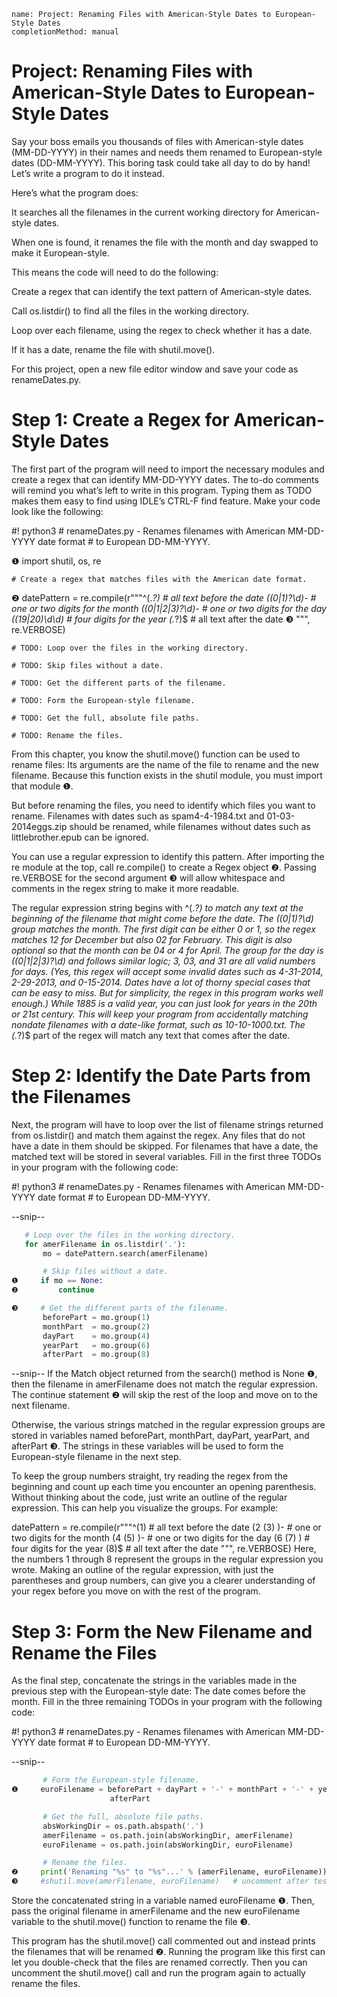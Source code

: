 ```ngMeta
name: Project: Renaming Files with American-Style Dates to European-Style Dates
completionMethod: manual
```
# Project: Renaming Files with American-Style Dates to European-Style Dates
Say your boss emails you thousands of files with American-style dates (MM-DD-YYYY) in their names and needs them renamed to European-style dates (DD-MM-YYYY). This boring task could take all day to do by hand! Let’s write a program to do it instead.

Here’s what the program does:

It searches all the filenames in the current working directory for American-style dates.

When one is found, it renames the file with the month and day swapped to make it European-style.

This means the code will need to do the following:

Create a regex that can identify the text pattern of American-style dates.

Call os.listdir() to find all the files in the working directory.

Loop over each filename, using the regex to check whether it has a date.

If it has a date, rename the file with shutil.move().

For this project, open a new file editor window and save your code as renameDates.py.

# Step 1: Create a Regex for American-Style Dates
The first part of the program will need to import the necessary modules and create a regex that can identify MM-DD-YYYY dates. The to-do comments will remind you what’s left to write in this program. Typing them as TODO makes them easy to find using IDLE’s CTRL-F find feature. Make your code look like the following:


   #! python3
    # renameDates.py - Renames filenames with American MM-DD-YYYY date format
    # to European DD-MM-YYYY.

❶ import shutil, os, re

    # Create a regex that matches files with the American date format.
❷ datePattern = re.compile(r"""^(.*?) # all text before the date
       ((0|1)?\d)-                     # one or two digits for the month
       ((0|1|2|3)?\d)-                 # one or two digits for the day
       ((19|20)\d\d)                   # four digits for the year
       (.*?)$                          # all text after the date
❸     """, re.VERBOSE)

    # TODO: Loop over the files in the working directory.

    # TODO: Skip files without a date.

    # TODO: Get the different parts of the filename.

    # TODO: Form the European-style filename.

    # TODO: Get the full, absolute file paths.

    # TODO: Rename the files.
From this chapter, you know the shutil.move() function can be used to rename files: Its arguments are the name of the file to rename and the new filename. Because this function exists in the shutil module, you must import that module ❶.

But before renaming the files, you need to identify which files you want to rename. Filenames with dates such as spam4-4-1984.txt and 01-03-2014eggs.zip should be renamed, while filenames without dates such as littlebrother.epub can be ignored.

You can use a regular expression to identify this pattern. After importing the re module at the top, call re.compile() to create a Regex object ❷. Passing re.VERBOSE for the second argument ❸ will allow whitespace and comments in the regex string to make it more readable.

The regular expression string begins with ^(.*?) to match any text at the beginning of the filename that might come before the date. The ((0|1)?\d) group matches the month. The first digit can be either 0 or 1, so the regex matches 12 for December but also 02 for February. This digit is also optional so that the month can be 04 or 4 for April. The group for the day is ((0|1|2|3)?\d) and follows similar logic; 3, 03, and 31 are all valid numbers for days. (Yes, this regex will accept some invalid dates such as 4-31-2014, 2-29-2013, and 0-15-2014. Dates have a lot of thorny special cases that can be easy to miss. But for simplicity, the regex in this program works well enough.)
While 1885 is a valid year, you can just look for years in the 20th or 21st century. This will keep your program from accidentally matching nondate filenames with a date-like format, such as 10-10-1000.txt.
The (.*?)$ part of the regex will match any text that comes after the date.

# Step 2: Identify the Date Parts from the Filenames
Next, the program will have to loop over the list of filename strings returned from os.listdir() and match them against the regex. Any files that do not have a date in them should be skipped. For filenames that have a date, the matched text will be stored in several variables. Fill in the first three TODOs in your program with the following code:


   #! python3
    # renameDates.py - Renames filenames with American MM-DD-YYYY date format
    # to European DD-MM-YYYY.

   --snip--
```python
   # Loop over the files in the working directory.
   for amerFilename in os.listdir('.'):
       mo = datePattern.search(amerFilename)

       # Skip files without a date.
❶     if mo == None:
❷         continue

❸     # Get the different parts of the filename.
       beforePart = mo.group(1)
       monthPart  = mo.group(2)
       dayPart    = mo.group(4)
       yearPart   = mo.group(6)
       afterPart  = mo.group(8)
```
   --snip--
If the Match object returned from the search() method is None ❶, then the filename in amerFilename does not match the regular expression. The continue statement ❷ will skip the rest of the loop and move on to the next filename.

Otherwise, the various strings matched in the regular expression groups are stored in variables named beforePart, monthPart, dayPart, yearPart, and afterPart ❸. The strings in these variables will be used to form the European-style filename in the next step.

To keep the group numbers straight, try reading the regex from the beginning and count up each time you encounter an opening parenthesis. Without thinking about the code, just write an outline of the regular expression. This can help you visualize the groups. For example:


datePattern = re.compile(r"""^(1) # all text before the date
    (2 (3) )-                     # one or two digits for the month
    (4 (5) )-                     # one or two digits for the day
    (6 (7) )                      # four digits for the year
    (8)$                          # all text after the date
    """, re.VERBOSE)
Here, the numbers 1 through 8 represent the groups in the regular expression you wrote. Making an outline of the regular expression, with just the parentheses and group numbers, can give you a clearer understanding of your regex before you move on with the rest of the program.

# Step 3: Form the New Filename and Rename the Files
As the final step, concatenate the strings in the variables made in the previous step with the European-style date: The date comes before the month. Fill in the three remaining TODOs in your program with the following code:


   #! python3
    # renameDates.py - Renames filenames with American MM-DD-YYYY date format
    # to European DD-MM-YYYY.

   --snip--
```python
       # Form the European-style filename.
❶     euroFilename = beforePart + dayPart + '-' + monthPart + '-' + yearPart +
                      afterPart

       # Get the full, absolute file paths.
       absWorkingDir = os.path.abspath('.')
       amerFilename = os.path.join(absWorkingDir, amerFilename)
       euroFilename = os.path.join(absWorkingDir, euroFilename)

       # Rename the files.
❷     print('Renaming "%s" to "%s"...' % (amerFilename, euroFilename))
❸     #shutil.move(amerFilename, euroFilename)   # uncomment after testing
```
Store the concatenated string in a variable named euroFilename ❶. Then, pass the original filename in amerFilename and the new euroFilename variable to the shutil.move() function to rename the file ❸.

This program has the shutil.move() call commented out and instead prints the filenames that will be renamed ❷. Running the program like this first can let you double-check that the files are renamed correctly. Then you can uncomment the shutil.move() call and run the program again to actually rename the files.
